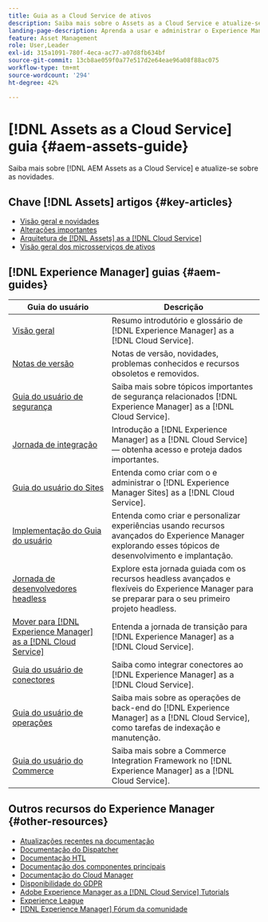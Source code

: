 ```yaml
---
title: Guia as a Cloud Service de ativos
description: Saiba mais sobre o Assets as a Cloud Service e atualize-se sobre as novidades.
landing-page-description: Aprenda a usar e administrar o Experience Manager Assets as a Cloud Service.
feature: Asset Management
role: User,Leader
exl-id: 315a1091-780f-4eca-ac77-a07d8fb634bf
source-git-commit: 13cb8ae059f0a77e517d2e64eae96a08f88ac075
workflow-type: tm+mt
source-wordcount: '294'
ht-degree: 42%

---
```


# [!DNL Assets as a Cloud Service] guia {#aem-assets-guide}

Saiba mais sobre [!DNL AEM Assets as a Cloud Service] e atualize-se sobre as novidades.

## Chave [!DNL Assets] artigos {#key-articles}

* [Visão geral e novidades](overview.md)
* [Alterações importantes](/help/assets/assets-cloud-changes.md)
* [Arquitetura de [!DNL Assets] as a [!DNL Cloud Service]](architecture.md)
* [Visão geral dos microsserviços de ativos](/help/assets/asset-microservices-overview.md)

## [!DNL Experience Manager] guias {#aem-guides}

| Guia do usuário | Descrição |
|---|---|
| [Visão geral](/help/overview/home.md) | Resumo introdutório e glossário de [!DNL Experience Manager] as a [!DNL Cloud Service]. |
| [Notas de versão](/help/release-notes/home.md) | Notas de versão, novidades, problemas conhecidos e recursos obsoletos e removidos. |
| [Guia do usuário de segurança](/help/security/home.md) | Saiba mais sobre tópicos importantes de segurança relacionados [!DNL Experience Manager] as a [!DNL Cloud Service]. |
| [Jornada de integração](/help/journey-onboarding/overview.md) | Introdução a [!DNL Experience Manager] as a [!DNL Cloud Service] — obtenha acesso e proteja dados importantes. |
| [Guia do usuário do Sites](/help/sites-cloud/home.md) | Entenda como criar com o e administrar o [!DNL Experience Manager Sites] as a [!DNL Cloud Service]. |
| [Implementação do Guia do usuário](/help/implementing/home.md) | Entenda como criar e personalizar experiências usando recursos avançados do Experience Manager explorando esses tópicos de desenvolvimento e implantação. |
| [Jornada de desenvolvedores headless](/help/journey-headless/developer/overview.md) | Explore esta jornada guiada com os recursos headless avançados e flexíveis do Experience Manager para se preparar para o seu primeiro projeto headless. |
| [Mover para [!DNL Experience Manager] as a [!DNL Cloud Service]](/help/journey-migration/getting-started.md) | Entenda a jornada de transição para [!DNL Experience Manager] as a [!DNL Cloud Service]. |
| [Guia do usuário de conectores](/help/connectors/home.md) | Saiba como integrar conectores ao [!DNL Experience Manager] as a [!DNL Cloud Service]. |
| [Guia do usuário de operações](/help/operations/home.md) | Saiba mais sobre as operações de back-end do [!DNL Experience Manager] as a [!DNL Cloud Service], como tarefas de indexação e manutenção. |
| [Guia do usuário do Commerce](/help/commerce-cloud/home.md) | Saiba mais sobre a Commerce Integration Framework no [!DNL Experience Manager] as a [!DNL Cloud Service]. |

## Outros recursos do Experience Manager {#other-resources}

* [Atualizações recentes na documentação](https://experienceleague.adobe.com/docs/experience-manager-release-information/aem-release-updates/doc-updates/documentation-updates.html#aem-as-a-cloud-service)
* [Documentação do Dispatcher](/help/implementing/dispatcher/overview.md)
* [Documentação HTL](https://experienceleague.adobe.com/docs/experience-manager-htl/using/overview.html?lang=pt-BR)
* [Documentação dos componentes principais](https://experienceleague.adobe.com/docs/experience-manager-core-components/using/introduction.html?lang=pt-BR)
* [Documentação do Cloud Manager](https://experienceleague.adobe.com/docs/experience-manager-cloud-manager/using/introduction-to-cloud-manager.html?lang=pt-BR)
* [Disponibilidade do GDPR](/help/compliance/data-privacy-and-protection-readiness/aem-readiness.md)
* [Adobe Experience Manager as a [!DNL Cloud Service] Tutorials](https://experienceleague.adobe.com/docs/experience-manager-learn/cloud-service/overview.html?lang=pt-BR)
* [Experience League](https://experienceleague.adobe.com/?promoid=K42KVXHD&amp;mv=other#recommended/solutions/experience-manager)
* [[!DNL Experience Manager] Fórum da comunidade](https://experienceleaguecommunities.adobe.com/t5/adobe-experience-manager/ct-p/adobe-experience-manager-community)
